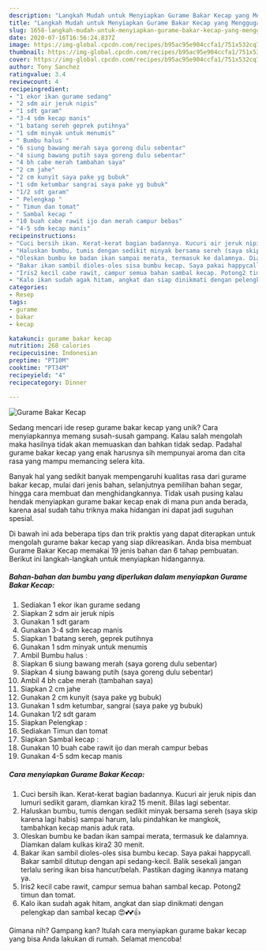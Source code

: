 ```yaml
---
description: "Langkah Mudah untuk Menyiapkan Gurame Bakar Kecap yang Menggugah Selera"
title: "Langkah Mudah untuk Menyiapkan Gurame Bakar Kecap yang Menggugah Selera"
slug: 1658-langkah-mudah-untuk-menyiapkan-gurame-bakar-kecap-yang-menggugah-selera
date: 2020-07-16T16:56:24.837Z
image: https://img-global.cpcdn.com/recipes/b95ac95e904ccfa1/751x532cq70/gurame-bakar-kecap-foto-resep-utama.jpg
thumbnail: https://img-global.cpcdn.com/recipes/b95ac95e904ccfa1/751x532cq70/gurame-bakar-kecap-foto-resep-utama.jpg
cover: https://img-global.cpcdn.com/recipes/b95ac95e904ccfa1/751x532cq70/gurame-bakar-kecap-foto-resep-utama.jpg
author: Tony Sanchez
ratingvalue: 3.4
reviewcount: 4
recipeingredient:
- "1 ekor ikan gurame sedang"
- "2 sdm air jeruk nipis"
- "1 sdt garam"
- "3-4 sdm kecap manis"
- "1 batang sereh geprek putihnya"
- "1 sdm minyak untuk menumis"
- " Bumbu halus "
- "6 siung bawang merah saya goreng dulu sebentar"
- "4 siung bawang putih saya goreng dulu sebentar"
- "4 bh cabe merah tambahan saya"
- "2 cm jahe"
- "2 cm kunyit saya pake yg bubuk"
- "1 sdm ketumbar sangrai saya pake yg bubuk"
- "1/2 sdt garam"
- " Pelengkap "
- " Timun dan tomat"
- " Sambal kecap "
- "10 buah cabe rawit ijo dan merah campur bebas"
- "4-5 sdm kecap manis"
recipeinstructions:
- "Cuci bersih ikan. Kerat-kerat bagian badannya. Kucuri air jeruk nipis dan lumuri sedikit garam, diamkan kira2 15 menit. Bilas lagi sebentar."
- "Haluskan bumbu, tumis dengan sedikit minyak bersama sereh (saya skip karena lagi habis) sampai harum, lalu pindahkan ke mangkok, tambahkan kecap manis aduk rata."
- "Oleskan bumbu ke badan ikan sampai merata, termasuk ke dalamnya. Diamkan dalam kulkas kira2 30 menit."
- "Bakar ikan sambil dioles-oles sisa bumbu kecap. Saya pakai happycall. Bakar sambil ditutup dengan api sedang-kecil. Balik sesekali jangan terlalu sering ikan bisa hancur/belah. Pastikan daging ikannya matang ya."
- "Iris2 kecil cabe rawit, campur semua bahan sambal kecap. Potong2 timun dan tomat."
- "Kalo ikan sudah agak hitam, angkat dan siap dinikmati dengan pelengkap dan sambal kecap 😍💕💕👍"
categories:
- Resep
tags:
- gurame
- bakar
- kecap

katakunci: gurame bakar kecap 
nutrition: 268 calories
recipecuisine: Indonesian
preptime: "PT10M"
cooktime: "PT34M"
recipeyield: "4"
recipecategory: Dinner

---
```



![Gurame Bakar Kecap](https://img-global.cpcdn.com/recipes/b95ac95e904ccfa1/751x532cq70/gurame-bakar-kecap-foto-resep-utama.jpg)

Sedang mencari ide resep gurame bakar kecap yang unik? Cara menyiapkannya memang susah-susah gampang. Kalau salah mengolah maka hasilnya tidak akan memuaskan dan bahkan tidak sedap. Padahal gurame bakar kecap yang enak harusnya sih mempunyai aroma dan cita rasa yang mampu memancing selera kita.

Banyak hal yang sedikit banyak mempengaruhi kualitas rasa dari gurame bakar kecap, mulai dari jenis bahan, selanjutnya pemilihan bahan segar, hingga cara membuat dan menghidangkannya. Tidak usah pusing kalau hendak menyiapkan gurame bakar kecap enak di mana pun anda berada, karena asal sudah tahu triknya maka hidangan ini dapat jadi suguhan spesial.




Di bawah ini ada beberapa tips dan trik praktis yang dapat diterapkan untuk mengolah gurame bakar kecap yang siap dikreasikan. Anda bisa membuat Gurame Bakar Kecap memakai 19 jenis bahan dan 6 tahap pembuatan. Berikut ini langkah-langkah untuk menyiapkan hidangannya.

<!--inarticleads1-->

##### Bahan-bahan dan bumbu yang diperlukan dalam menyiapkan Gurame Bakar Kecap:

1. Sediakan 1 ekor ikan gurame sedang
1. Siapkan 2 sdm air jeruk nipis
1. Gunakan 1 sdt garam
1. Gunakan 3-4 sdm kecap manis
1. Siapkan 1 batang sereh, geprek putihnya
1. Gunakan 1 sdm minyak untuk menumis
1. Ambil  Bumbu halus :
1. Siapkan 6 siung bawang merah (saya goreng dulu sebentar)
1. Siapkan 4 siung bawang putih (saya goreng dulu sebentar)
1. Ambil 4 bh cabe merah (tambahan saya)
1. Siapkan 2 cm jahe
1. Gunakan 2 cm kunyit (saya pake yg bubuk)
1. Gunakan 1 sdm ketumbar, sangrai (saya pake yg bubuk)
1. Gunakan 1/2 sdt garam
1. Siapkan  Pelengkap :
1. Sediakan  Timun dan tomat
1. Siapkan  Sambal kecap :
1. Gunakan 10 buah cabe rawit ijo dan merah campur bebas
1. Gunakan 4-5 sdm kecap manis




<!--inarticleads2-->

##### Cara menyiapkan Gurame Bakar Kecap:

1. Cuci bersih ikan. Kerat-kerat bagian badannya. Kucuri air jeruk nipis dan lumuri sedikit garam, diamkan kira2 15 menit. Bilas lagi sebentar.
1. Haluskan bumbu, tumis dengan sedikit minyak bersama sereh (saya skip karena lagi habis) sampai harum, lalu pindahkan ke mangkok, tambahkan kecap manis aduk rata.
1. Oleskan bumbu ke badan ikan sampai merata, termasuk ke dalamnya. Diamkan dalam kulkas kira2 30 menit.
1. Bakar ikan sambil dioles-oles sisa bumbu kecap. Saya pakai happycall. Bakar sambil ditutup dengan api sedang-kecil. Balik sesekali jangan terlalu sering ikan bisa hancur/belah. Pastikan daging ikannya matang ya.
1. Iris2 kecil cabe rawit, campur semua bahan sambal kecap. Potong2 timun dan tomat.
1. Kalo ikan sudah agak hitam, angkat dan siap dinikmati dengan pelengkap dan sambal kecap 😍💕💕👍




Gimana nih? Gampang kan? Itulah cara menyiapkan gurame bakar kecap yang bisa Anda lakukan di rumah. Selamat mencoba!
